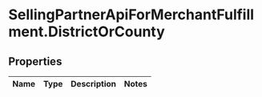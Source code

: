 # SellingPartnerApiForMerchantFulfillment.DistrictOrCounty

## Properties
Name | Type | Description | Notes
------------ | ------------- | ------------- | -------------


